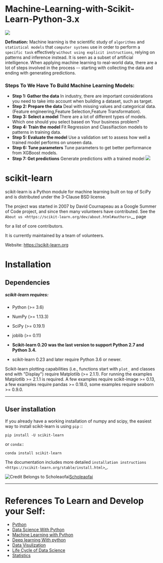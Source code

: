 # Machine-Learning-with-Scikit-Learn-Python-3.x
![](https://github.com/reddyprasade/Machine-Learning-with-Scikit-Learn-Python-3.x/blob/master/img/Machine.png)

**Defination:** Machine learning is the scientific study of `algorithms` and `statistical models` that `computer systems` use in order to perform a `specific task` effectively `without using explicit instructions`, relying on patterns and inference instead. It is seen as a subset of artificial intelligence.
When applying machine learning to real-world data, there are a lot of steps involved in the process -- starting with collecting the data and ending with generating predictions. 

### Steps To  We Have To Build Machine Learning Models:
* **Step 1: Gather the data** In industry, there are important considerations you need to take into account when building a dataset, such as target.
* **Step 2: Prepare the data** Deal with missing values and categorical data. (Feature engineering,Feature Selection,Feature Transformation).
* **Step 3: Select a model** There are a lot of different types of models. Which one should you select based on Your business  problem?
* **Step 4: Train the model** Fit Regression and Classifiaction models to patterns in training data.
* **Step 5: Evaluate the model** Use a validation set to assess how well a trained model performs on unseen data.
* **Step 6: Tune parameters** Tune parameters to get better performance from XGBoost models.
* **Step 7: Get predictions** Generate predictions with a trained model
![](https://lh3.googleusercontent.com/-J4pvUXXh7p8/XvL76CfEAsI/AAAAAAAAotc/Tk3Y1JIwXdsFA8YavQepcS97E41Bz0EGACK8BGAsYHg/s0/2020-06-24.png)



scikit-learn
============

scikit-learn is a Python module for machine learning built on top of SciPy and is distributed under the 3-Clause BSD license.

The project was started in 2007 by David Cournapeau as a Google Summer of Code project, and since then many volunteers have contributed. See the `About us <https://scikit-learn.org/dev/about.html#authors>`__ page

for a list of core contributors.

It is currently maintained by a team of volunteers.

Website: https://scikit-learn.org


Installation
===========

Dependencies
-------------
#####  scikit-learn requires:

* Python (>= 3.6)
* NumPy (>= 1.13.3)
* SciPy (>= 0.19.1)
* joblib (>= 0.11)

* **Scikit-learn 0.20 was the last version to support Python 2.7 and Python 3.4.**
* scikit-learn 0.23 and later require Python 3.6 or newer.

Scikit-learn plotting capabilities (i.e., functions start with ``plot_`` and classes end with "Display") require Matplotlib (>= 2.1.1). For running the examples Matplotlib >= 2.1.1 is required. A few examples require scikit-image >= 0.13, a few examples require pandas >= 0.18.0, some examples require seaborn >= 0.9.0.

***

User installation
------------------
If you already have a working installation of numpy and scipy, the easiest way to install scikit-learn is using ``pip``   ::

    pip install -U scikit-learn

or ``conda``::

    conda install scikit-learn

The documentation includes more detailed `installation instructions <https://scikit-learn.org/stable/install.html>`_.



![Credit Belongs to Scholeaofai](https://lh3.googleusercontent.com/-BDrMnODc5Nw/XRh7PgeH6RI/AAAAAAAAe9I/FJIIqAr5QII9NfWKkD8Jmuvzq2cCgF1vQCK8BGAs/s0/ml.jpg)[Scholeaofai](https://soai.world/)


---
# References To Learn and Develop your Self:
* [Python](https://github.com/reddyprasade/Python-Basic-For-All-3.x)
* [Data Science With Python ](https://github.com/reddyprasade/Data-Science-With-Python)
* [Machine Learning with Python](https://github.com/reddyprasade/Machine-Learning-with-Scikit-Learn-Python-3.x)
* [Deep learning With python](https://github.com/reddyprasade/Deep-Learning)
* [Data Visulization](https://github.com/reddyprasade/Data-Science-With-Python/tree/master/Data%20Visualization)
* [Life Cycle of Data Science](https://github.com/reddyprasade/Data-Science-With-Python/tree/master/Life%20Cycle%20Process%20of%20Data%20Science%20In%20Real%20World%20project)
* [Statistics](https://github.com/reddyprasade/Data-Science-With-Python/tree/master/Statistics)


